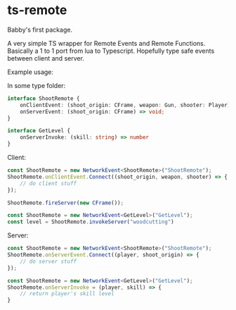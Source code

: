 # ts-remote
Babby's first package.

A very simple TS wrapper for Remote Events and Remote Functions. Basically a 1 to 1 port from lua to Typescript. Hopefully type safe events between client and server.

Example usage:

In some type folder:
```typescript
interface ShootRemote {
    onClientEvent: (shoot_origin: CFrame, weapon: Gun, shooter: Player) => void;
    onServerEvent: (shoot_origin: CFrame) => void;
}

interface GetLevel {
    onServerInvoke: (skill: string) => number
}
```

Client:
```typescript
const ShootRemote = new NetworkEvent<ShootRemote>("ShootRemote");
ShootRemote.onClientEvent.Connect((shoot_origin, weapon, shooter) => {
    // do client stuff
});

ShootRemote.fireServer(new CFrame());

const ShootRemote = new NetworkEvent<GetLevel>("GetLevel");
const level = ShootRemote.invokeServer("woodcutting")
```

Server:
```typescript
const ShootRemote = new NetworkEvent<ShootRemote>("ShootRemote");
ShootRemote.onServerEvent.Connect((player, shoot_origin) => {
    // do server stuff
});

const ShootRemote = new NetworkEvent<GetLevel>("GetLevel");
ShootRemote.onServerInvoke = (player, skill) => {
    // return player's skill level
}
```

